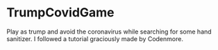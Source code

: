 # TrumpCovidGame
Play as trump and avoid the coronavirus while searching for some hand sanitizer.
I followed a tutorial graciously made by Codenmore.
